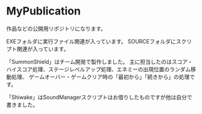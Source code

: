 # MyPublication
作品などの公開用リポジトリになります。

EXEフォルダに実行ファイル関連が入っています。
SOURCEフォルダにスクリプト関連が入っています。

「SummonShield」はチーム開発で製作しました。
主に担当したのはスコア・ハイスコア処理、ステージレベルアップ処理、エネミーの出現位置のランダム移動処理、
ゲームオーバー・ゲームクリア時の「最初から」「続きから」の処理です。

「Shiwake」はSoundManagerスクリプトはお借りしたものですが他は自分で書きました。
